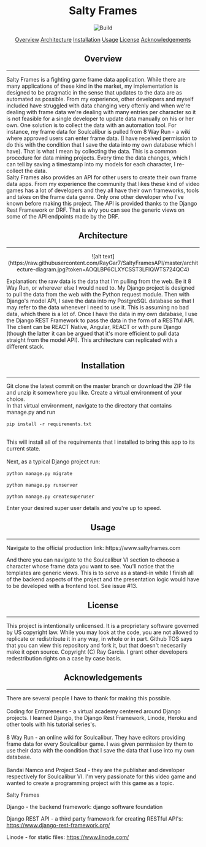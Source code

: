 <h1 align="center">Salty Frames</h1>
<p align="center">
    <img src="https://img.shields.io/github/issues/RayGar7/SaltyFramesAPI" alt="Build">
</p
>
<p align="center">
    <a href="#overview">Overview</a>
    <a href="#architecture">Architecture</a>
    <a href="#installation">Installation</a>
    <a href="#usage">Usage</a>
    <a href="#license">License</a>
    <a href="#acknowledgements">Acknowledgements</a>
</p>

<h2 align="center">Overview</h2>
<hr>
<p>Salty Frames is a fighting game frame data application. While there are many applications of these kind in the market, my implementation is designed to be pragmatic in the sense that updates to the data are as automated as possible. From my experience, other developers and myself included have struggled with data changing very oftenly and when we're dealing with frame data we're dealing with many entries per character so it is not feasible for a single developer to update data manually on his or her own. One solution is to collect the data with an automation tool. For instance, my frame data for Soulcalibur is pulled from 8 Way Run - a wiki where approved users can enter frame data. (I have received permission to do this with the condition that I save the data into my own database which I have). That is what I mean by collecting the data. This is a common procedure for data mining projects. Every time the data changes, which I can tell by saving a timestamp into my models for each character, I re-collect the data. <br> Salty Frames also provides an API for other users to create their own frame data apps. From my experience the community that likes these kind of video games has a lot of developers and they all have their own frameworks, tools and takes on the frame data genre. Only one other developer who I've known before making this project. The API is provided thanks to the Django Rest Framework or DRF. That is why you can see the generic views on some of the API endpoints made by the DRF.
</p>

<h2 align="center">Architecture</h2>
<hr>
<p align="center">
![alt text](https://raw.githubusercontent.com/RayGar7/SaltyFramesAPI/master/architecture-diagram.jpg?token=AOQLBP6CLXYCSST3LFIQWTS724QC4)
</p>
<p>Explanation: the raw data is the data that I'm pulling from the web. Be it 8 Way Run, or wherever else I would need to. My Django project is designed to pull the data from the web with the Python request module. Then with Django's model API, I save the data into my PostgreSQL database so that I may refer to the data whenever I need to use it. This is assuming no bad data, which there is a lot of. Once I have the data in my own database, I use the Django REST Framework to pass the data in the form of a RESTful API. The client can be REACT Native, Angular, REACT or with pure Django (though the latter it can be argued that it's more efficient to pull data straight from the model API). This architecture can replicated with a different stack.

<h2 align="center">Installation</h2>
<hr>
Git clone the latest commit on the master branch or download the ZIP file and unzip it somewhere you like. Create a virtual environment of your choice. <br>In that virtual environment, navigate to the directory that contains manage.py and run

```
pip install -r requirements.txt
```

<br>This will install all of the requirements that I installed to bring this app to its current state. <br><br>Next, as a typical Django project run:

```
python manage.py migrate
```

```
python manage.py runserver
```

```
python manage.py createsuperuser
```

Enter your desired super user details and you're up to speed.

<h2 align="center">Usage</h2>
<hr>
Navigate to the official production link:
https://www.saltyframes.com

And there you can navigate to the Soulcalibur VI section to choose a character whose frame data you want to see. You'll notice that the templates are generic views. This is to serve as a stand-in while I finish all of the backend aspects of the project and the presentation logic would have to be developed with a frontend tool. See issue #13.


<h2 align="center">License</h2>
<hr>
<p>
This project is intentionally unlicensed. It is a proprietary software governed by US copyright law. While you may look at the code, you are not allowed to replicate or redistribute it in any way, in whole or in part. Github TOS says that you can view this repository and fork it, but that doesn't necesarily make it open source. Copyright (C) Ray Garcia. I grant other developers redestribution rights on a case by case basis.
</p>

<h2 align="center">Acknowledgements</h2>
<hr>
<p>There are several people I have to thank for making this possible.<br><br>Coding for Entrpreneurs - a virtual academy centered around Django projects. I learned Django, the Django Rest Framework, Linode, Heroku and other tools with his tutorial series's.<br><br>8 Way Run - an online wiki for Soulcalibur. They have editors providing frame data for every Soulcalibur game. I was given permission by them to use their data with the condition that I save the data that I use into my own database. <br><br>Bandai Namco and Project Soul - they are the publisher and developer respectively for Soulcalibur VI. I'm very passionate for this video game and wanted to create a programming project with this game as a topic.</p>

Salty Frames


Django - the backend framework:
django software foundation


Django REST API - a third party framework for creating RESTful API's:
https://www.django-rest-framework.org/


Linode - for static files:
https://www.linode.com/
